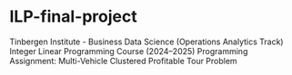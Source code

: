 # ILP-final-project
Tinbergen Institute - Business Data Science (Operations Analytics Track) Integer Linear Programming Course (2024–2025) Programming Assignment: Multi-Vehicle Clustered Profitable Tour Problem
